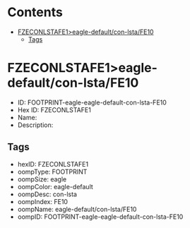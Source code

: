 



Contents
========

* [FZECONLSTAFE1>eagle-default/con-lsta/FE10](#fzeconlstafe1eagle-defaultcon-lstafe10)
	* [Tags](#tags)

# FZECONLSTAFE1>eagle-default/con-lsta/FE10

- ID: FOOTPRINT-eagle-eagle-default-con-lsta-FE10
- Hex ID: FZECONLSTAFE1
- Name: 
- Description: 

## Tags

- hexID: FZECONLSTAFE1
- oompType: FOOTPRINT
- oompSize: eagle
- oompColor: eagle-default
- oompDesc: con-lsta
- oompIndex: FE10
- oompName: eagle-default/con-lsta/FE10
- oompID: FOOTPRINT-eagle-eagle-default-con-lsta-FE10
